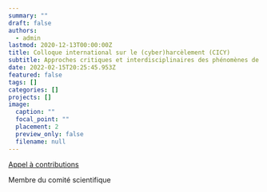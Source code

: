 ```yaml
---
summary: ""
draft: false
authors:
  - admin
lastmod: 2020-12-13T00:00:00Z
title: Colloque international sur le (cyber)harcèlement (CICY)
subtitle: Approches critiques et interdisciplinaires des phénomènes de violence en ligne
date: 2022-02-15T20:25:45.953Z
featured: false
tags: []
categories: []
projects: []
image:
  caption: ""
  focal_point: ""
  placement: 2
  preview_only: false
  filename: null
---
```

[Appel à contributions](http://crem.univ-lorraine.fr/recherche/appels-a-contributions/international-conference-cyberbullying)

Membre du comité scientifique